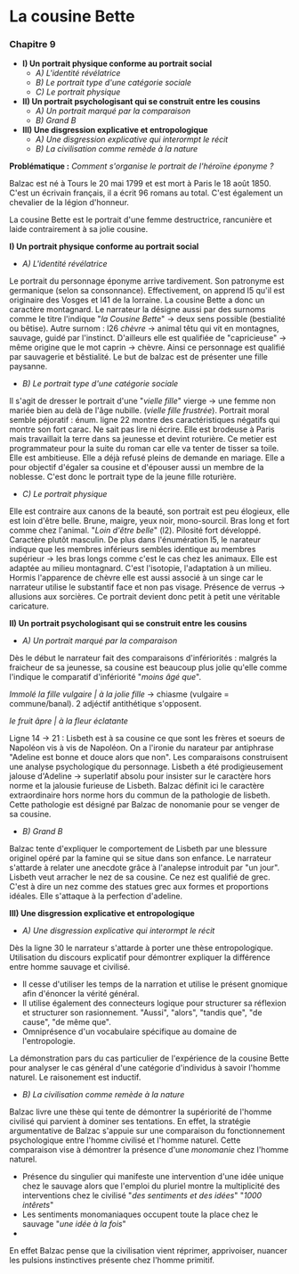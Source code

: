# La cousine Bette
### Chapitre 9

* **I) Un portrait physique conforme au portrait social**
    * *A) L'identité révélatrice*
    * *B) Le portrait type d'une catégorie sociale*
    * *C) Le portrait physique*
* **II) Un portrait psychologisant qui se construit entre les cousins**
    * *A) Un portrait marqué par la comparaison*
    * *B) Grand B*
* **III) Une disgression explicative et entropologique**
	* *A) Une disgression explicative qui interormpt le récit*
	* *B) La civilisation comme remède à la nature*

**Problématique :** *Comment s'organise le portrait de l'héroïne éponyme ?*

Balzac est né à Tours le 20 mai 1799 et est mort à Paris le 18 août 1850. C'est un écrivain français, il a écrit 96 romans au total. C'est également un chevalier de la légion d'honneur.

La cousine Bette est le portrait d'une femme destructrice, rancunière et laide contrairement à sa jolie cousine.

**I) Un portrait physique conforme au portrait social**
* *A) L'identité révélatrice*

Le portrait du personnage éponyme arrive tardivement. Son patronyme est germanique (selon sa consonnance). Effectivement, on apprend l5 qu'il est originaire des Vosges et l41 de la lorraine. La cousine Bette a donc un caractère montagnard. Le narrateur la désigne aussi par des surnoms comme le titre l'indique "*la Cousine Bette*" -> deux sens possible (bestialité ou bêtise). Autre surnom : l26 *chèvre* -> animal têtu qui vit en montagnes, sauvage, guidé par l'instinct. D'ailleurs elle est qualifiée de "capricieuse" -> même origine que le mot caprin -> chèvre. Ainsi ce personnage est qualifié par sauvagerie et bêstialité. Le but de balzac est de présenter une fille paysanne.

* *B) Le portrait type d'une catégorie sociale*

Il s'agit de dresser le portrait d'une "*vielle fille*" vierge -> une femme non mariée bien au delà de l'âge nubille. (*vielle fille frustrée*). Portrait moral semble péjoratif : énum. ligne 22 montre des caractéristiques négatifs qui montre son fort carac. Ne sait pas lire ni écrire. Elle est brodeuse à Paris mais travaillait la terre dans sa jeunesse et devint roturière. Ce metier est programmateur pour la suite du roman car elle va tenter de tisser sa toile. Elle est ambitieuse. Elle a déjà refusé pleins de demande en mariage. Elle a pour objectif d'égaler sa cousine et d'épouser aussi un membre de la noblesse. C'est donc le portrait type de la jeune fille roturière.

* *C) Le portrait physique*

Elle est contraire aux canons de la beauté, son portrait est peu élogieux, elle est loin d'être belle. Brune, maigre, yeux noir, mono-sourcil. Bras long et fort comme chez l'animal. "*Loin d'être belle*" (l2). Pilosité fort développé. Caractère plutôt masculin. De plus dans l'énumération l5, le narateur indique que les membres inférieurs sembles identique au membres supérieur -> les bras longs comme c'est le cas chez les animaux. Elle est adaptée au milieu montagnard. C'est l'isotopie, l'adaptation à un milieu. Hormis l'apparence de chèvre elle est aussi associé à un singe car le narrateur utilise le substantif face et non pas visage. Présence de verrus -> allusions aux sorcières. Ce portrait devient donc petit à petit une véritable caricature.

**II) Un portrait psychologisant qui se construit entre les cousins**
* *A) Un portrait marqué par la comparaison*

Dès le début le narrateur fait des comparaisons d'infériorités : malgrés la fraicheur de sa jeunesse, sa cousine est beaucoup plus jolie qu'elle comme l'indique le comparatif d'infériorité "*moins âgé que*".

*Immolé la fille vulgaire | à la jolie fille* -> chiasme (vulgaire = commune/banal). 2 adjéctif antithétique s'opposent.

*le fruit âpre | à la fleur éclatante*

Ligne 14 -> 21 : Lisbeth est à sa cousine ce que sont les frères et soeurs de Napoléon vis à vis de Napoléon. On a l'ironie du narateur par antiphrase "Adeline est bonne et douce alors que non". Les comparaisons construisent une analyse psychologique du personnage. Lisbeth a été prodigieusement jalouse d'Adeline -> superlatif absolu pour insister sur le caractère hors norme et la jalousie furieuse de Lisbeth. Balzac définit ici le caractère extraordinaire hors norme hors du commun de la pathologie de lisbeth. Cette pathologie est désigné par Balzac de nonomanie pour se venger de sa cousine.


* *B) Grand B*

Balzac tente d'expliquer le comportement de Lisbeth par une blessure originel opéré par la famine qui se situe dans son enfance. Le narrateur s'attarde à relater une anecdote grâce à l'analepse introduit par "un jour". Lisbeth veut arracher le nez de sa cousine. Ce nez est qualifié de grec. C'est à dire un nez comme des statues grec aux formes et proportions idéales. Elle s'attaque à la perfection d'adeline.

**III) Une disgression explicative et entropologique**
* *A) Une disgression explicative qui interormpt le récit*

Dès la ligne 30 le narrateur s'attarde à porter une thèse entropologique. Utilisation du discours explicatif pour démontrer expliquer la différence entre homme sauvage et civilisé.

* Il cesse d'utiliser les temps de la narration et utilise le présent gnomique afin d'énoncer la vérité général.
* Il utilise également des connecteurs logique pour structurer sa réflexion et structurer son rasionnement. "Aussi", "alors", "tandis que", "de cause", "de même que".
* Omniprésence d'un vocabulaire spécifique au domaine de l'entropologie.

La démonstration pars du cas particulier de l'expérience de la cousine Bette pour analyser le cas général d'une catégorie d'individus à savoir l'homme naturel. Le raisonement est inductif.

* *B) La civilisation comme remède à la nature*

Balzac livre une thèse qui tente de démontrer la supériorité de l'homme civilisé qui parvient à dominer ses tentations. En effet, la stratégie argumentative de Balzac s'appuie sur une comparaison du fonctionnement psychologique entre l'homme civilisé et l'homme naturel. Cette comparaison vise à démontrer la présence d'une *monomanie* chez l'homme naturel.

* Présence du singulier qui manifeste une intervention d'une idée unique chez le sauvage alors que l'emploi du pluriel montre la multiplicité des interventions chez le civilisé "*des sentiments et des idées*" "*1000 intêrets*"
* Les sentiments monomaniaques occupent toute la place chez le sauvage "*une idée à la fois*"
* 
En effet Balzac pense que la civilisation vient réprimer, apprivoiser, nuancer les pulsions instinctives présente chez l'homme primitif.

